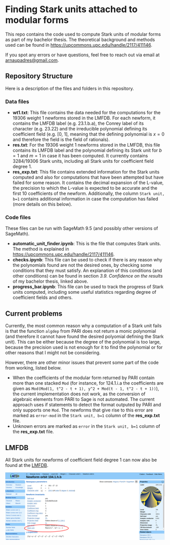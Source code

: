 # Finding Stark units attached to modular forms

This repo contains the code used to compute Stark units of modular forms as part of my bachelor thesis. 
The theoretical background and methods used can be found in https://upcommons.upc.edu/handle/2117/411146. 

If you spot any errors or have questions, feel free to reach out via email at [arnaupadres@gmail.com](mailto:arnaupadres@gmail.com).


## Repository Structure

Here is a description of the files and folders in this repository. 

### Data files

- **wt1.txt**: This file contains the data needed for the computations for the 19306 weight 1 newforms stored in the LMFDB. For each newform, it contains the LMFDB label (e.g. 23.1.b.a), the Conrey label of its character (e.g. 23.22) and the irreducible polynomial defining its coefficient field (e.g. [0, 1], meaning that the defining polynomial is $x=0$ and therefore the field is the field of rationals). 
- **res.txt**: For the 19306 weight 1 newforms stored in the LMFDB, this file contains its LMFDB label and the polynomial defining its Stark unit for $b=1$ and $m=1$ in case it has been computed. It currently contains 3284/19306 Stark units, including all Stark units for coefficient field degree 1. 
- **res_exp.txt**: This file contains extended information for the Stark units computed and also for computations that have been attempted but have failed for some reason. It contains the decimal expansion of the L-value, the precision to which the L-value is expected to be accurate and the first 10 coefficients of the newform. Additionally, the column `Stark unit, b=1` contains additional information in case the computation has failed (more details on this below). 

### Code files

These files can be run with SageMath 9.5 (and possibly other versions of SageMath). 

- **automatic_unit_finder.ipynb**: This is the file that computes Stark units. The method is explained in https://upcommons.upc.edu/handle/2117/411146.
- **checks.ipynb**: This file can be used to check if there is any reason why the polynomials found are not the desired ones, by checking some conditions that they must satisfy. An explanation of this conditions (and other conditions) can be found in section *3.9. Confidence on the results* of my bachelor thesis, linked above. 
- **progress_bar.ipynb**: This file can be used to track the progress of Stark units computed, including some useful statistics regarding degree of coefficient fields and others. 

## Current problems

Currently, the most common reason why a computation of a Stark unit fails is that the function `algdep` from PARI does not return a monic polynomial (and therefore it cannot have found the desired polyomial defining the Stark unit). This can be either because the degree of the polynomial is too large, because the precision used is not enough for it to find the polynomial or for other reasons that I might not be considering. 

However, there are other minor issues that prevent some part of the code from working, listed below. 

- When the coefficients of the modular form returned by PARI contain more than one stacked `Mod` (for instance, for 124.1.i.a the coefficients are given as `Mod(Mod(1, t^2 - t + 1), y^2 + Mod(t - 1, t^2 - t + 1))`), the current implementation does not work, as the conversion of algebraic elements from PARI to Sage is not automated. The current approach uses if statements to detect the format outputed by PARI and only supports one `Mod`. The newforms that give rise to this error are marked as `error-mod` in the `Stark unit, b=1` column of the **res_exp.txt** file.
- Unknown errors are marked as `error` in the `Stark unit, b=1` column of the **res_exp.txt** file.

## LMFDB

All Stark units for newforms of coefficient field degree 1 can now also be found at the [LMFDB](https://www.lmfdb.org/). 

![](https://github.com/arnaupadress/Finding-Stark-units-attached-to-modular-forms/blob/master/.github/edit)




